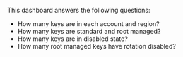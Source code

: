 This dashboard answers the following questions:

- How many keys are in each account and region?
- How many keys are standard and root managed?
- How many keys are in disabled state?
- How many root managed keys have rotation disabled?
